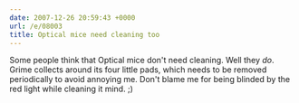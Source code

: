 ```yaml
---
date: 2007-12-26 20:59:43 +0000
url: /e/08003
title: Optical mice need cleaning too
---
```


Some people think that Optical mice don't need cleaning.
Well they *do*. Grime collects around its four little pads, which needs to be removed periodically to avoid annoying me.
Don't blame me for being blinded by the red light while cleaning it mind. ;)
